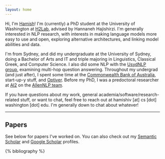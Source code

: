 ```yaml
---
layout: home
---
```


Hi, I'm <a href="#" data-tooltip="[ˈheɪmɪʃ]">Hamish</a>! I'm (currently) a PhD student at the University of Washington at [H2Lab](https://h2lab.cs.washington.edu/), advised by Hannaneh Hajishirzi. I'm generally interested in NLP research, with interests in making language models more easy to use and open, exploring alternative architectures, and linking model abilities and data.

I'm from Sydney, and did my undergraduate at the University of Sydney, doing a Bachelor of Arts and IT and triple majoring in Linguistics, Classical Greek, and Computer Science. I also did some NLP with the [UsydNLP group](https://usydnlp.info/), examining multi-hop question answering. Throughout my undergrad (and just after), I spent some time at the [Commonwealth Bank of Australia](https://www.commbank.com.au/), start-up-y stuff, and [Optiver](https://www.optiver.com/). Before my PhD, I was a predoctoral researcher at [AI2](https://allenai.org/) on the [AllenNLP team](https://allenai.org/allennlp).

If you have questions about my work, general academia/software/research-related stuff, or want to chat, feel free to reach out at hamishiv [at] cs [dot] washington [dot] edu. I'm generally down to chat about whatever!

<hr>
<h2>Papers</h2>

See below for papers I've worked on. You can also check out my [Semantic Scholar](https://www.semanticscholar.org/author/Hamish-Ivison/2056776606) and [Google Scholar](https://scholar.google.com/citations?user=JxCXMlkAAAAJ) profiles.

{% bibliography %}
